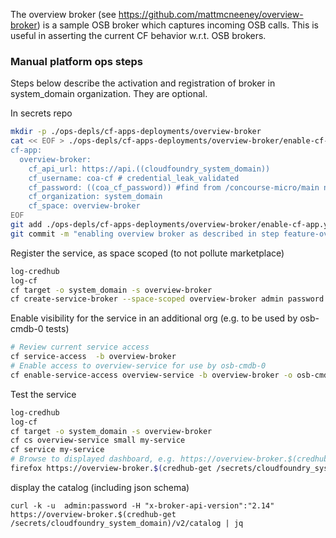 The overview broker (see https://github.com/mattmcneeney/overview-broker) is a sample OSB broker which captures incoming OSB calls. This is useful in asserting the current CF behavior w.r.t. OSB brokers.

### Manual platform ops steps

Steps below describe the activation and registration of broker in system_domain organization. They are optional.

In secrets repo 
```bash
mkdir -p ./ops-depls/cf-apps-deployments/overview-broker
cat << EOF > ./ops-depls/cf-apps-deployments/overview-broker/enable-cf-app.yml
cf-app:
  overview-broker:
    cf_api_url: https://api.((cloudfoundry_system_domain))
    cf_username: coa-cf # credential_leak_validated
    cf_password: ((coa_cf_password)) #find from /concourse-micro/main name space
    cf_organization: system_domain
    cf_space: overview-broker
EOF
git add ./ops-depls/cf-apps-deployments/overview-broker/enable-cf-app.yml
git commit -m "enabling overview broker as described in step feature-overview-broker"
```

Register the service, as space scoped (to not pollute marketplace)

```bash
log-credhub
log-cf
cf target -o system_domain -s overview-broker
cf create-service-broker --space-scoped overview-broker admin password https://overview-broker.$(credhub-get /secrets/cloudfoundry_system_domain)
```

Enable visibility for the service in an additional org (e.g. to be used by osb-cmdb-0 tests)

```bash
# Review current service access
cf service-access  -b overview-broker
# Enable access to overview-service for use by osb-cmdb-0
cf enable-service-access overview-service -b overview-broker -o osb-cmdb-backend-services-org-client-0
```


Test the service
```bash
log-credhub
log-cf
cf target -o system_domain -s overview-broker
cf cs overview-service small my-service
cf service my-service
# Browse to displayed dashboard, e.g. https://overview-broker.$(credhub-get /secrets/cloudfoundry_system_domain)/dashboard 
firefox https://overview-broker.$(credhub-get /secrets/cloudfoundry_system_domain)/dashboard
```

display the catalog (including json schema)
```
curl -k -u  admin:password -H "x-broker-api-version":"2.14" https://overview-broker.$(credhub-get /secrets/cloudfoundry_system_domain)/v2/catalog | jq
```
